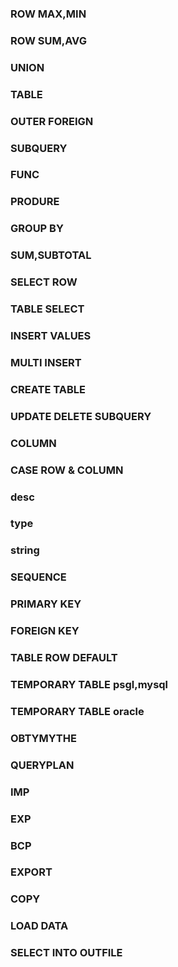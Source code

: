 

### ROW MAX,MIN
### ROW SUM,AVG
### UNION
### TABLE
### OUTER FOREIGN
### SUBQUERY
### FUNC
### PRODURE
### GROUP BY
### SUM,SUBTOTAL
### SELECT ROW
### TABLE SELECT
### INSERT VALUES
### MULTI INSERT
### CREATE TABLE
### UPDATE DELETE SUBQUERY
### COLUMN
### CASE ROW & COLUMN
### desc
### type
### string
### SEQUENCE
### PRIMARY KEY
### FOREIGN KEY
### TABLE ROW DEFAULT
### TEMPORARY TABLE psgl,mysql
### TEMPORARY TABLE oracle
### OBTYMYTHE
### QUERYPLAN

### IMP
### EXP
### BCP
### EXPORT
### COPY
### LOAD DATA
### SELECT INTO OUTFILE






